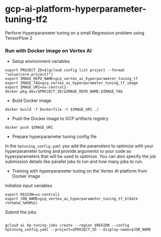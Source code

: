 # gcp-ai-platform-hyperparameter-tuning-tf2
Perform Hyperparameter tuning on a small Regression problem using TensorFlow 2

### Run with Docker image on Vertex AI
* Setup environment variables

```
export PROJECT_ID=$(gcloud config list project --format "value(core.project)")
export IMAGE_REPO_NAME=gcp_vertex_ai_hyperparameter_tuning_tf
export IMAGE_TAG=gcp_vertex_ai_hyperparameter_tuning_tf_image
export IMAGE_URI=us-central1-docker.pkg.dev/$PROJECT_ID/$IMAGE_REPO_NAME:$IMAGE_TAG
```

* Build Docker image

<pre><code>docker build -f Dockerfile -t $IMAGE_URI ./</code></pre>

* Push the Docker image to GCP artifacts registry

<pre><code>docker push $IMAGE_URI</code></pre>

* Prepare hyperparameter tuning config file

In the `hptuning_config.yaml` you add the parameters to optimize with your hyperparameter tuning and provide arguments to your code as hyperparameters that will be used to optimize. You can also specify the job submission details like parallel jobs to run and how many jobs to run.

* Training with hyperparameter tuning on the Vertex AI platform from Docker image

Initialize input variables
```
export REGION=us-central1
export JOB_NAME=gcp_vertex_ai_hyperparameter_tuning_tf_$(date +%Y%m%d_%H%M%S)
```
Submit the jobs
<pre><code>
gcloud ai hp-tuning-jobs create --region $REGION --config hptuning_config.yaml --project=$PROJECT_ID --display-name=$JOB_NAME
</code></pre>
